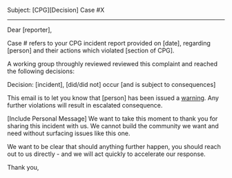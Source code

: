 Subject: [CPG][Decision] Case #X

----

Dear [reporter],

Case # refers to your CPG incident report provided on [date], regarding [person] and their actions which violated [section of CPG].

A working group throughly reviewed reviewed this complaint and reached the following decisions:

Decision: [incident], [did/did not] occur [and is subject to consequences]

This email is to let you know that [person] has been issued a [warning](https://github.com/osdiversity/osdiversity/blob/master/code-of-conduct/consequence-ladder.md). Any further violations will result in escalated consequence.

[Include Personal Message]
We want to take this moment to thank you for sharing this incident with us. We cannot build the community we want and need without surfacing issues like this one.

We want to be clear that should anything further happen, you should reach out to us directly - and we will act quickly to accelerate our response.  

Thank you,
